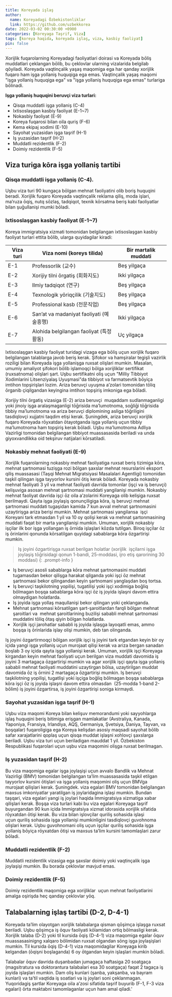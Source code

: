 ```yaml
---
title: Koreyada işlaş
author:
  name: Koreyadagi Ōzbekistonliklar
  link: https://github.com/uzbekkorea
date: 2022-03-02 00:30:00 +0900
categories: [Koreyaga Taşrif, Viza]
tags: [koreya haqida, koreyada işlaş, viza, kasbiy faoliyat]
pin: false
---
```


Xorijlik fuqarolarning Koreyadagi faoliyatlari doirasi va Koreyada bōliş muddatlari çeklangan bōlib, bu çeklovlar ularning vizalarida belgilab qōyiladi. Koreyada vaqtinçalik yaşaş maqomiga ega har qanday xorijlik fuqaro ham işga yollaniş huquqiga ega emas. Vaqtinçalik yaşaş maqomi "işga yollaniş huquqiga ega" va "işga yollaniş huquqiga ega emas" turlariga bōlinadi.

**Işga yollaniş huquqini beruvçi viza turlari:**
- Qisqa muddatli işga yollaniş (C-4)
- Ixtisoslaşgan kasbiy faoliyat (E-1~7)
- Nokasbiy faoliyat (E-9)
- Koreya fuqarosi bilan oila quriş (F-6)
- Kema ekipaj xodimi (E-10)
- Sayohat yuzasidan işga taşrif (H-1)
- Iş yuzasidan taşrif (H-2)
- Muddatli rezidentlik (F-2)
- Doimiy rezidentlik (F-5)

## Viza turiga kōra işga yollaniş tartibi

### Qisqa muddatli işga yollaniş (C-4).
Uşbu viza turi 90 kungaça bōlgan mehnat faoliyatini olib boriş huquqini beradi. Xorijlik fuqaro Koreyada vaqtinçalik reklama qiliş, moda işlari, maʼruza ōqiş, nutq sōzlaş, tadqiqot, texnik kōrsatma beriş kabi faoliyatlar bilan şuḡullanişi mumki bōladi.

### Ixtisoslaşgan kasbiy faoliyat (E-1~7)
Koreya immigratsiya xizmati tomonidan belgilangan ixtisoslaşgan kasbiy faoliyat turlari ettita bōlib, ularga quyidagilar kiradi:

| Viza turi | Viza nomi (koreys tilida)             | Bir martalik muddati |
|-----------|---------------------------------------|----------------------|
| E-1       | Professorlik (교수)                    | Beş yilgaça          |
| E-2       | Xorijiy tilni ōrgatiş (회화지도)        | Ikki yilgaça         |
| E-3       | Ilmiy tadqiqot (연구)                  | Beş yilgaça          |
| E-4       | Texnologik yōriqçilik (기술지도)        | Beş yilgaça          |
| E-5       | Professional kasb (전문직업)            | Beş yilgaça          |
| E-6       | Sanʼat va madaniyat faoliyati (예술흥행)| Ikki yilgaça         |
| E-7       | Alohida belgilangan faoliyat (특정활동) | Uç yilgaça           |

Ixtisoslaşgan kasbiy faoliyat turidagi vizaga ega bōliş uçun xorijlik fuqaro belgilangan talablarga javob beriş kerak. Şifokor va hamşiralar tegişli vazirlik roziligi bilan Koreyada işga yollanişga ruxsat olişlari mumkin. Masalan, umumiy amaliyot şifokori bōlib işlamoqçi bōlga xorijliklar sertifikat (ruxsatnoma) olişlari şart. Uşbu sertifikatni oliş uçun "Milliy Tibbiyot Xodimlarini Litsenziyalaş Uyuşmasi"da tibbiyot va farmatsevtik bōyiça imtihon topşirişlari lozim. Ariza beruvçi uyuşma aʼzolari tomonidan tōliq ōrganib çiqilgandan keyingina imtihon topşiriş imkoniga ega bōladi.

Xorijiy tilni ōrgatiş vizasiga (E-2) ariza beruvçi  muqaddam sudlanmaganligi yoki jinoiy işga aralaşmaganligi tōḡrisida maʼlumotnoma, soḡliḡi tōḡrisida tibbiy maʼlumotnoma va ariza beruvçi diplomining asliga tōḡriligini tasdiqlovçi xujjatni taqdim etişi kerak. Şuningdek, ariza beruvçi xorijlik fuqaro Koreyada rōyxatdan ōtayotganda işga yollaniş uçun tibbiy maʼlumotnoma ham topşiriş kerak bōladi. Uşbu maʼlumotnoma Adliya Vazirligi tomonidan belgilangan tibbiyot muassasasida beriladi va unda giyoxvandlikka oid tekşiruv natijalari kōrsatiladi.

### Nokasbiy mehnat faoliyati (E-9)
Xorijlik fuqarolarning nokasbiy mehnat faoliyatiga ruxsat beriş tizimiga kōra, mehnat şartnomasi tuzişga rozi bōlgan şaxslar mehnat resurslarini eksport qiliş muassasasi (Taşqi Mehnat Migratsiyasi Masalalari Agentligi) tomonidan taşkil qilingan işga tayyorlov kursini ōtiş kerak bōladi. Koreyada nokasbiy mehnat faoliyati 3 yil va mehnat faoliyati davrida tomonlar (işçi va iş beruvçi) kelişuviga asosan mehnat şartnomasi muddati yangilanişi mumkin. Nokasbiy mehnat faoliyat davrida işçi ōz oila aʼzolarini Koreyaga olib kelişiga ruxsat berilmaydi. Qayta işga joylaşiş qonunçiligiga kōra, iş beruvçi mehnat şartnomasi muddati tugaşidan kamida 7 kun avval mehnat şartnomasini uzaytirişga ariza berişi mumkin. Mehnat şartnomasi yangilansa  işçi Koreyani tark etmasdan 1 yil va 10 oy qolişi kerak va mehnat şartonmasining muddati faqat bir marta yangilanişi mumkin. Umuman, xorijlik nokasbiy işçilar ilk bor işga yollangan iş ōrnida işlaşlari kōzda tutilgan. Biroq işçilar ōz iş ōrinlarini qonunda kōrsatilgan quyidagi sabablarga kōra ōzgartirişi mumkin.

> Iş joyini ōzgartirişga ruxsat berilgan holatlar (xorijlik  işçilarni işga joylaşiş tōḡrisidagi qonun 1-bandi, 25-moddasi, ijro etiş qarorining 30 moddasi)
{: .prompt-info }

- Iş beruvçi asosli sabablarga kōra mehnat şartnomasini muddati tugamasdan bekor qilişga harakat qilganda yoki işçi ōz mehnat şartnomasi bekor qilingandan keyin şartnomani yanglaşdan boş tortsa.
- Iş beruvçi taşkilotning yopilişi, tugatilişi yoki işçi xodimiga boḡliq bōlmagan boşqa sabablarga kōra işçi ōz iş joyida işlaşni davom ettira olmaydigan holatlarda.
- Iş joyida işga yollaş maqullanişi bekor qilingan yoki çeklanganda.
- Mehnat şartnomasi kōrsatilgan şart-şaroitlardan farqli bōlgan mehnat şaroitlari va  mehnat şaroitlarining buzilişi sababli mehnat şartnomasi muddatini tōliq ōtaş qiyin bōlgan holatlarda.
- Xorijlik işçi jarohatlar sababli iş joyida işlaşga layoqatli emas, ammo boşqa iş ōrinlarida işlay olişi mumkin, deb tan olinganda.

Iş joyini ōzgartirmoqçi bōlgan xorijlik işçi iş joyini tark etgandan keyin bir oy içida yangi işga yollaniş uçun murojaat qilişi kerak va ariza bergan sanadan boşlab 3 oy içida qayta işga yollanişi kerak. Umuman, xorijlik işçi Koreyaga kirgandan keyin mehnat faoliyati uçun berilgan viza muddati davomida iş joyini 3 martagaça ōzgartirişi mumkin va agar xorijlik işçi qayta işga yollaniş sababli mehnat faoliyati muddatini uzaytirgan bōlsa, uzaytirilgan muddat davomida ōz iş ōrnini 2 martagaça ōzgartirişi mumkin. Iş beruvçi taşkilotning yopilişi, tugatlişi yoki işçiga boḡliq bōlmagan boşqa sabablarga kōra işçi ōz iş joyida işlaşni davom ettira olmasdan  (25-modda 1-band 2-bōlim) iş joyini ōzgartirsa, iş joyini ōzgartirişi soniga kirmaydi.

### Sayohat yuzasidan işga taşrif (H-1)
Uşbu viza maqomi Koreya bilan kelişuv memorandumi yoki sayyohlarga işlaş huquqini beriş bitimiga erişgan mamlakatlar (Avstraliya, Kanada, Yaponiya, Fransiya, Irlandiya, AQŞ, Germaniya, Şvetsiya, Daniya, Tayvan, va boşqalar) fuqaroligiga ega Koreya kelişdan asosiy maqsadi sayohat bōlib safar xarajatlarini qoplaş uçun qisqa muddat işlaşni xohlovçi şaxslarga beriladi. Uşbu viza turi uçun beriladigan mauddat 1 yil. Ōzbekiston Respublikasi fuqarolari uçun uşbu viza maqomini olişga ruxsat berilmagan.

### Iş yuzasidan taşrif (H-2)
Bu viza maqomiga egalar işga joylaşişi uçun avvalo Bandlik va Mehnat Vazirligi (BMV) tomonidan belgilangan taʼlim muassasasida taşkil etilgan tayyorlov kursini ōtişlari va işga yollaniş maqomini oliş uçun BMVga murojaat qilişlari kerak. Şuningdek. viza egalari BMV tomonidan belgilangan maxsus imkoniyatlar yaratilgan iş joylaridagina işlaşi mumkin. Bundan taşqari, viza egalari yangi iş joylari haqida Immigratsiya xizmatiga xabar qilişlari kerak. Boşqa viza turlari kabi bu viza egalari Koreyaga taşrif buyurgandan 90 kun içida Immigratsiya xizmat idorasida xorijlik sifatida rōyxatdan ōtişi kerak. Bu viza bilan işlovçilar quriliş sohasida işlaşi uçun quriliş sohasida işga yollanişi mumkinligini tasdiqlovçi guvohnoma olişlari kerak. Uşbu guvohnomani oliş uçun işçilar quriliş sohasida işga yollaniş bōyiça rōyxatdan ōtişi va maxsus taʼlim kursini tamomlaşlari zarur bōladi.

### Muddatli rezidentlik (F-2)
Muddatli rezidentlik vizasiga ega şaxslar doimiy yoki vaqtinçalik işga joylaşişi mumkin. Bu borada çeklovlar mavjud emas.

### Doimiy rezidentlik (F-5)
Doimiy rezidentlik maqomiga ega xorijliklar  uçun mehnat faoliyatlarini amalga oşirişda heç qanday çeklovlar yōq.

## Talabalarning işlaş tartibi (D-2, D-4-1)
Koreyada taʼlim olayotgan xorijlik talabalarga qisman qōşimça işlaşga ruxsat beriladi. Uşbu qōşimça iş ōquv faoliyati kōlamidan ortiq bōlmasligi kerak. Xorijlik talaba (D-2) yoki til kursida ōqiş (D-4-1) viza maqomiga egalar ōquv muassasasinigng xalqaro bōlimidan ruxsat olgandan sōng işga joylaşişlari mumkin. Til kursida ōqiş (D-4-1) viza maqomidagilar Koreyaga kirib kelgandan (ōqişni boşlaganda) 6 oy ōtgandan keyin işlaşlari mumkin bōladi.

Talabalar ōquv davrida duşanbadan jumagaça haftasiga 20 soatgaça (magsitratura va doktorantura talabalari esa 30 soatgaça) faqat 2 tagaça iş joyida işlaşlari mumkin. Dam oliş kunlari (şanba, yakşanba, va bayram kunlari) va taʼtil vaqtida iş soatlari va iş joylari soni çeklanmagan. Yuqoridagiş şartlar Koreyaga oila aʼzosi sifatida taşrif buyurib (F-1, F-3 viza egalari) ōrta maktabni tamomlaganlar uçun ham amal qiladi.'